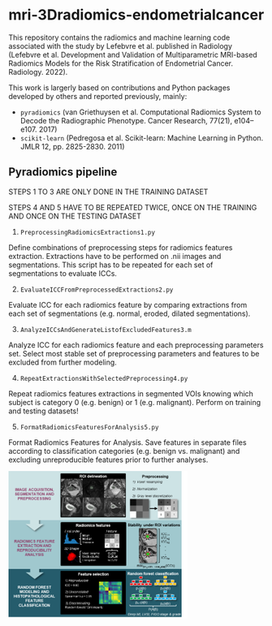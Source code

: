 # mri-3Dradiomics-endometrialcancer

This repository contains the radiomics and machine learning code associated with the study by Lefebvre et al. published in Radiology (Lefebvre et al. Development and Validation of Multiparametric MRI-based Radiomics Models for the Risk Stratification of Endometrial Cancer. Radiology. 2022).  

This work is largerly based on contributions and Python packages developed by others and reported previously, mainly:
* `pyradiomics` (van Griethuysen et al. Computational Radiomics System to Decode the Radiographic Phenotype. Cancer Research, 77(21), e104–e107. 2017)
* `scikit-learn` (Pedregosa et al. Scikit-learn: Machine Learning in Python. JMLR 12, pp. 2825-2830. 2011)

## Pyradiomics pipeline

STEPS 1 TO 3 ARE ONLY DONE IN THE TRAINING DATASET

STEPS 4 AND 5 HAVE TO BE REPEATED TWICE, ONCE ON THE TRAINING AND ONCE ON THE TESTING DATASET


1. `PreprocessingRadiomicsExtractions1.py`

Define combinations of preprocessing steps for radiomics features extraction. Extractions have to be performed on .nii images and segmentations. This script has to be repeated for each set of segmentations to evaluate ICCs.


2. `EvaluateICCFromPreprocessedExtractions2.py`


Evaluate ICC for each radiomics feature by comparing extractions from each set of segmentations (e.g. normal, eroded, dilated segmentations).


3. `AnalyzeICCsAndGenerateListofExcludedFeatures3.m`

Analyze ICC for each radiomics feature and each preprocessing parameters set. Select most stable set of preprocessing parameters and features to be excluded from further modeling.


4. `RepeatExtractionsWithSelectedPreprocessing4.py`


Repeat radiomics features extractions in segmented VOIs knowing which subject is category 0 (e.g. benign) or 1 (e.g. malignant). Perform on training and testing datasets!


5. `FormatRadiomicsFeaturesForAnalysis5.py`

Format Radiomics Features for Analysis.
Save features in separate files according to classification categories (e.g. benign vs. malignant) and excluding unreproducible features prior to further analyses.

<img src="image/Picture1.png" alt="Radiomics pipeline" width="70%" />


